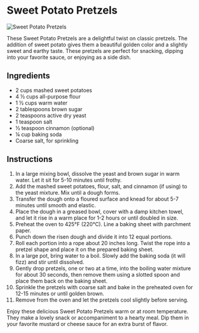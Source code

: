 # Sweet Potato Pretzels

![Sweet Potato Pretzels](https://images.unsplash.com/photo-1481833761821-616fd23b8a50)

These Sweet Potato Pretzels are a delightful twist on classic pretzels. The addition of sweet potato gives them a beautiful golden color and a slightly sweet and earthy taste. These pretzels are perfect for snacking, dipping into your favorite sauce, or enjoying as a side dish. 

## Ingredients

- 2 cups mashed sweet potatoes
- 4 ½ cups all-purpose flour
- 1 ½ cups warm water
- 2 tablespoons brown sugar
- 2 teaspoons active dry yeast
- 1 teaspoon salt
- ½ teaspoon cinnamon (optional)
- ¼ cup baking soda
- Coarse salt, for sprinkling

## Instructions

1. In a large mixing bowl, dissolve the yeast and brown sugar in warm water. Let it sit for 5-10 minutes until frothy.
2. Add the mashed sweet potatoes, flour, salt, and cinnamon (if using) to the yeast mixture. Mix until a dough forms.
3. Transfer the dough onto a floured surface and knead for about 5-7 minutes until smooth and elastic.
4. Place the dough in a greased bowl, cover with a damp kitchen towel, and let it rise in a warm place for 1-2 hours or until doubled in size.
5. Preheat the oven to 425°F (220°C). Line a baking sheet with parchment paper.
6. Punch down the risen dough and divide it into 12 equal portions.
7. Roll each portion into a rope about 20 inches long. Twist the rope into a pretzel shape and place it on the prepared baking sheet.
8. In a large pot, bring water to a boil. Slowly add the baking soda (it will fizz) and stir until dissolved.
9. Gently drop pretzels, one or two at a time, into the boiling water mixture for about 30 seconds, then remove them using a slotted spoon and place them back on the baking sheet.
10. Sprinkle the pretzels with coarse salt and bake in the preheated oven for 12-15 minutes or until golden brown.
11. Remove from the oven and let the pretzels cool slightly before serving.

Enjoy these delicious Sweet Potato Pretzels warm or at room temperature. They make a lovely snack or accompaniment to a hearty meal. Dip them in your favorite mustard or cheese sauce for an extra burst of flavor.
